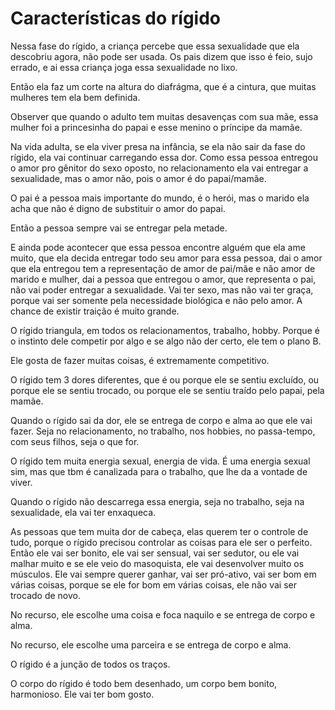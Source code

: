 # Características do rígido

Nessa fase do rígido, a criança percebe que essa sexualidade que ela descobriu agora, não pode ser usada. Os pais dizem que isso é feio, sujo errado, e ai essa criança joga essa sexualidade no lixo. 

Então ela faz um corte na altura do diafrágma, que é a cintura, que muitas mulheres tem ela bem definida.

Observer que quando o adulto tem muitas desavenças com sua mãe, essa mulher foi a princesinha do papai e esse menino o príncipe da mamãe.

Na vida adulta, se ela viver presa na infância, se ela não sair da fase do rígido, ela vai continuar carregando essa dor. Como essa pessoa entregou o amor pro gênitor do sexo oposto, no relacionamento ela vai entregar a sexualidade, mas o amor não, pois o amor é do papai/mamãe.

O pai é a pessoa mais importante do mundo, é o herói, mas o marido ela acha que não é digno de substituir o amor do papai.

Então a pessoa sempre vai se entregar pela metade.

E ainda pode acontecer que essa pessoa encontre alguém que ela ame muito, que ela decida entregar todo seu amor para essa pessoa, dai o amor que ela entregou tem a representação de amor de pai/mãe e não amor de marido e mulher, dai a pessoa que entregou o amor, que representa o pai, não vai poder entregar a sexualidade. 
Vai ter sexo, mas não vai ter graça, porque vai ser somente pela necessidade biológica e não pelo amor. A chance de existir traição é muito grande.

O rígido triangula, em todos os relacionamentos, trabalho, hobby. Porque é o instinto dele competir por algo e se algo não der certo, ele tem o plano B.

Ele gosta de fazer muitas coisas, é extremamente competitivo.

O rígido tem 3 dores diferentes, que é ou porque ele se sentiu excluído, ou porque ele se sentiu trocado, ou porque ele se sentiu traído pelo papai, pela mamãe.

Quando o rígido sai da dor, ele se entrega de corpo e alma ao que ele vai fazer. Seja no relacionamento, no trabalho, nos hobbies, no passa-tempo, com seus filhos, seja o que for.

O rígido tem muita energia sexual, energia de vida. É uma energia sexual sim, mas que tbm é canalizada para o trabalho, que lhe da a vontade de viver.

Quando o rígido não descarrega essa energia, seja no trabalho, seja na sexualidade, ela vai ter enxaqueca.

As pessoas que tem muita dor de cabeça, elas querem ter o controle de tudo, porque o rígido precisou controlar as coisas para ele ser o perfeito. Então ele vai ser bonito, ele vai ser sensual, vai ser sedutor, ou ele vai malhar muito e se ele veio do masoquista, ele vai desenvolver muito os músculos. 
Ele vai sempre querer ganhar, vai ser pró-ativo, vai ser bom em várias coisas, porque se ele for bom em várias coisas, ele não vai ser trocado de novo.

No recurso, ele escolhe uma coisa e foca naquilo e se entrega de corpo e alma.

No recurso, ele escolhe uma parceira e se entrega de corpo e alma.

O rígido é a junção de todos os traços.

O corpo do rígido é todo bem desenhado, um corpo bem bonito, harmonioso. Ele vai ter bom gosto.
